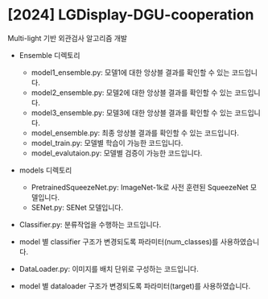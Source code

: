 # [2024] LGDisplay-DGU-cooperation
Multi-light 기반 외관검사 알고리즘 개발

- Ensemble 디렉토리
    - model1_ensemble.py: 모델1에 대한 앙상블 결과를 확인할 수 있는 코드입니다.
    - model2_ensemble.py: 모델2에 대한 앙상블 결과를 확인할 수 있는 코드입니다.
    - model3_ensemble.py: 모델3에 대한 앙상블 결과를 확인할 수 있는 코드입니다.
    - model_ensemble.py: 최종 앙상블 결과를 확인할 수 있는 코드입니다.
    - model_train.py: 모델별 학습이 가능한 코드입니다.
    - model_evalutaion.py: 모델별 검증이 가능한 코드입니다.

 - models 디렉토리
    - PretrainedSqueezeNet.py: ImageNet-1k로 사전 훈련된 SqueezeNet 모델입니다.
    - SENet.py: SENet 모델입니다.

 - Classifier.py: 분류작업을 수행하는 코드입니다.
  - model 별 classifier 구조가 변경되도록 파라미터(num_classes)를 사용하였습니다.

 - DataLoader.py: 이미지를 배치 단위로 구성하는 코드입니다.
  - model 별 dataloader 구조가 변경되도록 파라미터(target)를 사용하였습니다.
